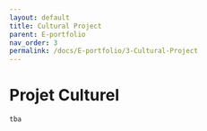 ```yaml
---
layout: default
title: Cultural Project
parent: E-portfolio
nav_order: 3
permalink: /docs/E-portfolio/3-Cultural-Project
---
```


# Projet Culturel 

`tba`